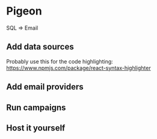 # Pigeon

SQL => Email

## Add data sources

Probably use this for the code highlighting: https://www.npmjs.com/package/react-syntax-highlighter

## Add email providers

## Run campaigns

## Host it yourself

